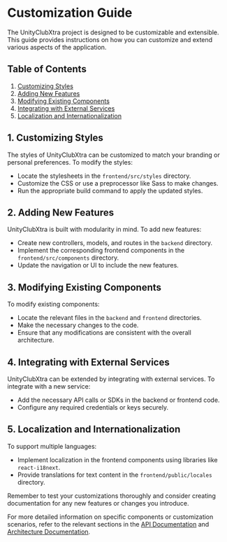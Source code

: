 # Customization Guide

The UnityClubXtra project is designed to be customizable and extensible. This guide provides instructions on how you can customize and extend various aspects of the application.

## Table of Contents

1. [Customizing Styles](#customizing-styles)
2. [Adding New Features](#adding-new-features)
3. [Modifying Existing Components](#modifying-existing-components)
4. [Integrating with External Services](#integrating-with-external-services)
5. [Localization and Internationalization](#localization-and-internationalization)

## 1. Customizing Styles

The styles of UnityClubXtra can be customized to match your branding or personal preferences. To modify the styles:

- Locate the stylesheets in the `frontend/src/styles` directory.
- Customize the CSS or use a preprocessor like Sass to make changes.
- Run the appropriate build command to apply the updated styles.

## 2. Adding New Features

UnityClubXtra is built with modularity in mind. To add new features:

- Create new controllers, models, and routes in the `backend` directory.
- Implement the corresponding frontend components in the `frontend/src/components` directory.
- Update the navigation or UI to include the new features.

## 3. Modifying Existing Components

To modify existing components:

- Locate the relevant files in the `backend` and `frontend` directories.
- Make the necessary changes to the code.
- Ensure that any modifications are consistent with the overall architecture.

## 4. Integrating with External Services

UnityClubXtra can be extended by integrating with external services. To integrate with a new service:

- Add the necessary API calls or SDKs in the backend or frontend code.
- Configure any required credentials or keys securely.

## 5. Localization and Internationalization

To support multiple languages:

- Implement localization in the frontend components using libraries like `react-i18next`.
- Provide translations for text content in the `frontend/public/locales` directory.

Remember to test your customizations thoroughly and consider creating documentation for any new features or changes you introduce.

For more detailed information on specific components or customization scenarios, refer to the relevant sections in the [API Documentation](./api) and [Architecture Documentation](./architecture.md).

